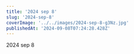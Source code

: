 ```yaml
---
title: '2024 sep 8'
slug: '2024-sep-8'
coverImage: '../../images/2024-sep-8-g3Nz.jpg'
publishedAt: '2024-09-08T07:24:28.428Z'
---
```


2024 sep 8